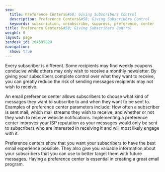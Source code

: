 ```yaml
---
seo:
  title: Preference Centers&#58; Giving Subscribers Control
  description: Preference Centers&#58; Giving Subscribers Control
  keywords: subscription, unsubscribe, suppress, preference, center
title: Preference Centers&#58; Giving Subscribers Control
weight: 0
layout: page
zendesk_id: 204585828
navigation:
  show: true
---
```


Every subscriber is different. Some recipients may find weekly coupons conducive while others may only wish to receive a monthly newsletter. By giving your subscribers complete control over what they want to receive, you can greatly reduce the risk of sending messages recipients may not wish to receive.&nbsp;

An email preference center allows subscribers to choose what kind of messages they want to subscribe to and when they want to be sent to. Examples of preference center parameters include: How often a subscriber is sent mail, which mail streams they wish to receive, and whether or not they wish to receive website notifications. Implementing a preference center improves your ISP reputation as your messages would only be sent to subscribers who are interested in receiving it and will most likely engage with it.&nbsp;

Preference centers show that you want your subscribers to have the best email experience possible. They also give you valuable information about your subscribers that you can use to better target them with future messages. Having a preference center is essential in creating a great email program. &nbsp;

&nbsp;
